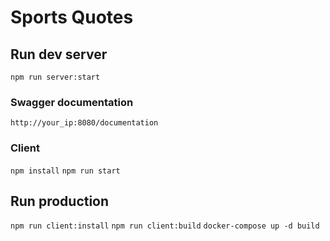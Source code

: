 # Sports Quotes

## Run dev server
`npm run server:start`

### Swagger documentation
`http://your_ip:8080/documentation`

### Client
`npm install`
`npm run start`

## Run production

`npm run client:install`
`npm run client:build`
`docker-compose up -d build`
